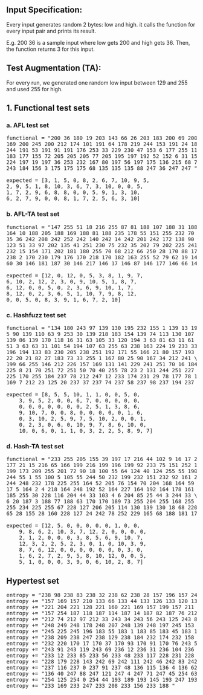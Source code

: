 ## Input Specification:
Every input generates random 2 bytes: low and high.
it calls the function for every input pair and prints its result.

E.g. 200 36 is a sample input where low gets 200 and high gets 36.
Then, the function returns 3 for this input.

## Test Augmentation (TA):
For every run, we generated one random low input between 129 and 255 
and used 255 for high.


## 1. Functional test sets
### a. AFL test set
<pre>functional = "200 36 180 19 203 143 66 26 203 183 200 69 200 84 203 \
169 200 245 200 212 174 101 191 64 178 219 244 153 191 24 181 196 191 \
244 191 53 191 91 191 176 253 33 229 230 47 153 6 177 255 117 205 23 \
183 177 155 72 205 205 205 77 205 195 197 192 52 152 6 31 155 152 197 \
224 197 19 197 36 253 232 167 80 197 56 197 175 136 215 68 7 11 119 \
243 184 156 3 175 175 175 68 135 135 135 88 247 36 247 247 "

expected = [3, 1, 5, 0, 8, 2, 6, 7, 10, 9, 5, 
2, 9, 5, 1, 8, 10, 3, 6, 7, 3, 10, 0, 0, 5, 
1, 7, 2, 9, 6, 8, 8, 0, 0, 5, 9, 1, 3, 10, 
6, 2, 7, 9, 0, 0, 8, 1, 7, 2, 5, 6, 3, 10] </pre>



### b. AFL-TA test set
<pre>functional = "147 255 51 18 216 255 87 81 188 107 188 31 188 195 \
164 10 188 205 188 169 188 81 188 235 178 55 151 255 232 70 164 37 \
35 36 242 208 242 252 242 140 242 14 242 201 242 172 138 90 159 255 \
123 51 33 97 202 135 41 251 230 75 232 35 202 79 202 225 241 251 \
232 15 154 171 202 181 180 255 70 68 212 66 250 28 170 88 170 100 \
238 2 170 230 179 176 170 218 170 182 163 255 52 79 62 19 146 117 \
60 30 146 181 187 30 146 217 146 17 146 87 146 177 146 66 146 229"

expected = [12, 0, 12, 0, 5, 3, 8, 1, 9, 7, 
6, 10, 2, 12, 2, 3, 0, 9, 10, 5, 1, 8, 7, 
6, 12, 0, 0, 5, 0, 2, 3, 6, 9, 10, 1, 7, 
8, 12, 0, 2, 3, 6, 5, 1, 10, 7, 9, 8, 12, 
0, 0, 5, 0, 8, 3, 9, 1, 6, 7, 2, 10] </pre>



### c. Hashfuzz test set
<pre>functional = "134 180 243 97 139 130 195 232 155 1 139 13 19 130 \
5 90 139 110 63 9 253 30 139 218 183 154 139 74 113 130 107 13 \
139 86 139 170 118 16 31 63 105 33 120 194 3 63 81 63 11 61 \
51 3 63 63 31 101 54 194 107 63 255 63 238 163 224 19 233 33 \
196 194 133 83 230 205 238 251 192 171 55 166 21 80 157 193 37 133 \
22 20 21 82 27 183 73 33 255 1 167 80 25 90 167 34 212 241 \
199 66 255 146 212 226 157 169 131 141 229 241 251 70 16 184 1 70 \
225 8 21 70 251 72 251 50 70 40 255 78 23 2 131 244 251 227 \
225 170 255 184 237 78 212 247 12 233 174 231 29 78 177 78 19 78 \
169 7 212 23 125 20 237 37 237 74 237 58 237 98 237 194 237 228 178 171"

expected = [8, 5, 5, 10, 1, 1, 0, 0, 5, 0, 
    3, 9, 5, 2, 0, 0, 6, 7, 0, 0, 0, 0, 0, 
    0, 0, 0, 0, 0, 0, 0, 2, 5, 1, 3, 8, 6, 
    9, 10, 7, 0, 0, 8, 0, 0, 0, 0, 0, 1, 6, 
    0, 3, 10, 2, 5, 9, 7, 5, 10, 2, 0, 0, 1, 
    0, 2, 3, 0, 6, 0, 10, 9, 7, 8, 6, 10, 0, 
    10, 0, 6, 0, 1, 1, 0, 3, 2, 2, 5, 8, 9, 7] </pre>



### d. Hash-TA test set
<pre>functional = "233 255 205 155 39 197 17 216 44 102 9 16 17 26 \
177 21 15 216 65 166 199 216 199 196 199 92 233 75 151 252 177 42 \
199 173 209 255 201 72 90 18 100 55 64 124 40 124 255 55 190 5 \
244 55 1 55 100 5 105 55 244 50 232 199 232 151 232 92 161 228 \
244 248 232 178 225 255 164 52 205 76 154 70 204 168 164 59 161 52 \
17 5 164 2 4 218 164 248 192 52 164 227 164 192 164 178 161 82 \
185 255 30 228 116 204 44 33 103 4 6 204 85 25 44 3 244 33 \
6 20 187 3 188 77 188 63 170 170 189 73 255 204 255 168 255 186 \
255 234 225 255 67 228 127 206 205 114 130 139 130 18 68 220 6 180 \
65 28 155 28 160 228 127 24 242 78 252 229 165 68 188 181 176 176 "

expected = [12, 5, 0, 0, 0, 0, 0, 1, 0, 0, 
    9, 8, 6, 2, 10, 3, 7, 12, 2, 0, 0, 0, 0, 
    2, 1, 2, 0, 0, 0, 3, 8, 5, 6, 9, 10, 7, 
    12, 3, 2, 2, 5, 2, 3, 0, 1, 0, 10, 3, 9, 
    8, 7, 6, 12, 0, 0, 0, 0, 0, 0, 0, 3, 0, 
    1, 6, 2, 7, 2, 9, 5, 8, 10, 12, 0, 0, 5, 
    5, 1, 0, 0, 0, 3, 9, 0, 6, 10, 2, 8, 7] </pre>



## Hypertest set
<pre>entropy = "238 98 238 83 238 32 238 62 238 28 157 196 157 240 157 181 "
entropy += "157 169 157 210 133 66 133 44 133 126 133 120 133 19 221 241 "
entropy += "221 204 221 128 221 160 221 169 157 199 157 211 157 236 157 234 "
entropy += "157 254 187 118 187 114 187 14 187 82 187 76 212 80 212 19 "
entropy += "212 74 212 97 212 33 243 34 243 56 243 125 243 85 243 16 "
entropy += "248 249 248 178 248 207 248 139 248 197 245 153 245 171 245 253 "
entropy += "245 225 245 196 183 55 183 1 183 85 183 45 183 102 238 177 "
entropy += "238 209 238 247 238 129 238 184 232 174 232 158 232 195 232 241 "
entropy += "232 220 170 17 170 37 170 93 170 91 170 76 243 51 243 27 "
entropy += "243 91 243 119 243 69 236 12 236 31 236 104 236 89 236 61 "
entropy += "233 12 233 85 233 56 233 48 233 117 228 231 228 181 228 222 "
entropy += "228 179 228 143 242 69 242 111 242 46 242 83 242 14 237 64 "
entropy += "237 116 237 0 237 91 237 48 136 115 136 4 136 62 136 87 "
entropy += "136 40 247 88 247 121 247 4 247 71 247 45 254 63 254 85 "
entropy += "254 125 254 0 254 44 193 189 193 145 193 247 193 225 193 169 "
entropy += "233 169 233 247 233 208 233 156 233 188 " </pre>
